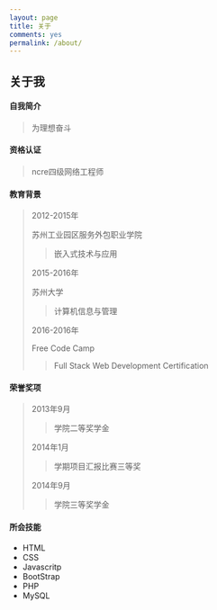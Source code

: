 ```yaml
---
layout: page
title: 关于
comments: yes
permalink: /about/
---
```



## 关于我

#### 自我简介
>为理想奋斗
#### 资格认证
>ncre四级网络工程师
#### 教育背景
>2012-2015年 
> 
>苏州工业园区服务外包职业学院
>>嵌入式技术与应用
>
>2015-2016年
>
>苏州大学
>
>>计算机信息与管理
>
>2016-2016年
>
>Free Code Camp
>>Full Stack Web Development Certification
#### 荣誉奖项

>2013年9月
>>学院二等奖学金
>
>2014年1月
>>学期项目汇报比赛三等奖
>
>2014年9月
>>学院三等奖学金

#### 所会技能

+ HTML
+ CSS
+ Javascritp
+ BootStrap
+ PHP
+ MySQL



